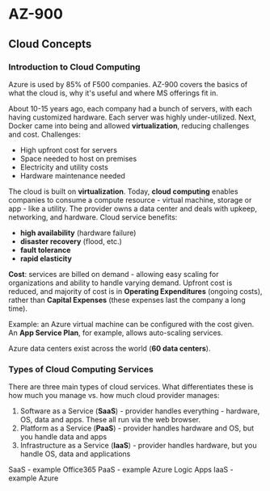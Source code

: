 # AZ-900

## Cloud Concepts

### Introduction to Cloud Computing

Azure is used by 85% of F500 companies. AZ-900 covers the basics of what the cloud is, why it's useful and where MS offerings fit in.

About 10-15 years ago, each company had a bunch of servers, with each having customized hardware. Each server was highly under-utilized. Next, Docker came into being and allowed **virtualization**, reducing challenges and cost. Challenges:

- High upfront cost for servers
- Space needed to host on premises
- Electricity and utility costs
- Hardware maintenance needed

The cloud is built on **virtualization**. Today, **cloud computing** enables companies to consume a compute resource - virtual machine, storage or app - like a utility. The provider owns a data center and deals with upkeep, networking, and hardware. Cloud service benefits:

- **high availability** (hardware failure) 
- **disaster recovery** (flood, etc.) 
- **fault tolerance**
- **rapid elasticity**

**Cost**: services are billed on demand - allowing easy scaling for organizations and ability to handle varying demand. Upfront cost is reduced, and majority of cost is in **Operating Expenditures** (ongoing costs), rather than **Capital Expenses** (these expenses last the company a long time).

Example: an Azure virtual machine can be configured with the cost given. An **App Service Plan**, for example, allows auto-scaling services.

Azure data centers exist across the world (**60 data centers**).



### Types of Cloud Computing Services

There are three main types of cloud services. What differentiates these is how much you manage vs. how much cloud provider manages:

1. Software as a Service (**SaaS**) - provider handles everything - hardware, OS, data and apps. These all run via the web browser.
2. Platform as a Service (**PaaS**) - provider handles hardware and OS, but you handle data and apps
3. Infrastructure as a Service (**IaaS**) - provider handles hardware, but you handle OS, data and applications

SaaS - example Office365
PaaS - example Azure Logic Apps
IaaS - example Azure